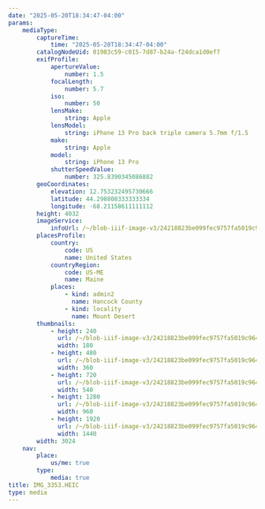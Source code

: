 ```yaml
---
date: "2025-05-20T18:34:47-04:00"
params:
    mediaType:
        captureTime:
            time: "2025-05-20T18:34:47-04:00"
        catalogNodeUid: 01983c59-c015-7d87-b24a-f24dca1d0ef7
        exifProfile:
            apertureValue:
                number: 1.5
            focalLength:
                number: 5.7
            iso:
                number: 50
            lensMake:
                string: Apple
            lensModel:
                string: iPhone 13 Pro back triple camera 5.7mm f/1.5
            make:
                string: Apple
            model:
                string: iPhone 13 Pro
            shutterSpeedValue:
                number: 325.8390345086882
        geoCoordinates:
            elevation: 12.753232495730666
            latitude: 44.298808333333334
            longitude: -68.21158611111112
        height: 4032
        imageService:
            infoUrl: /~/blob-iiif-image-v3/24218823be099fec9757fa5019c964395d17d40d433940f9a1b260a124430c04/info.json
        placesProfile:
            country:
                code: US
                name: United States
            countryRegion:
                code: US-ME
                name: Maine
            places:
                - kind: admin2
                  name: Hancock County
                - kind: locality
                  name: Mount Desert
        thumbnails:
            - height: 240
              url: /~/blob-iiif-image-v3/24218823be099fec9757fa5019c964395d17d40d433940f9a1b260a124430c04/full/180%2C240/0/default.jpg
              width: 180
            - height: 480
              url: /~/blob-iiif-image-v3/24218823be099fec9757fa5019c964395d17d40d433940f9a1b260a124430c04/full/360%2C480/0/default.jpg
              width: 360
            - height: 720
              url: /~/blob-iiif-image-v3/24218823be099fec9757fa5019c964395d17d40d433940f9a1b260a124430c04/full/540%2C720/0/default.jpg
              width: 540
            - height: 1280
              url: /~/blob-iiif-image-v3/24218823be099fec9757fa5019c964395d17d40d433940f9a1b260a124430c04/full/960%2C1280/0/default.jpg
              width: 960
            - height: 1920
              url: /~/blob-iiif-image-v3/24218823be099fec9757fa5019c964395d17d40d433940f9a1b260a124430c04/full/1440%2C1920/0/default.jpg
              width: 1440
        width: 3024
    nav:
        place:
            us/me: true
        type:
            media: true
title: IMG_3353.HEIC
type: media
---
```

